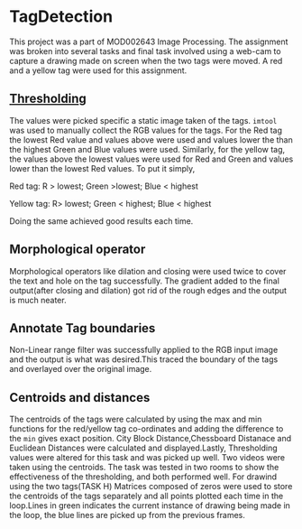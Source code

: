 # TagDetection

This project was a part of MOD002643 Image Processing. The assignment was broken into several tasks and final task involved using a web-cam to capture a drawing made on screen when the two tags were moved. A red and a yellow tag were used for this assignment. 

##  [Thresholding]([http://url.here](https://github.com/srijachatterjee19/TagDetection/blob/main/TagDetection/TaskC.m)) 

The values were picked specific a static image taken of the tags. `imtool` was used to manually collect the RGB values for the tags. For the Red tag the lowest Red value and values above were used and values lower the than the highest Green and Blue values were used. Similarly, for the yellow tag, the values above the lowest values were used for Red and Green and values lower than the lowest Red values. To put it simply, 

Red tag: R > lowest; Green >lowest; Blue < highest

Yellow tag: R> lowest; Green < highest; Blue < highest

Doing the same achieved good results each time.


## Morphological operator
Morphological operators like dilation and closing were used twice to cover the text and hole on the tag successfully. The gradient added to the final output(after closing and dilation) got rid of the rough edges and the output is much neater.


## Annotate Tag boundaries

Non-Linear range filter was successfully applied to the RGB input image and the output is what was desired.This traced the boundary of the tags and overlayed over the original image.


## Centroids and distances

The centroids of the tags were calculated by using the max and min functions for the red/yellow tag co-ordinates and adding the difference to the `min` gives exact position. City Block Distance,Chessboard Distanace and Euclidean Distances were calculated and displayed.Lastly, Thresholding values were altered for this task and was picked up well. Two videos were taken using the centroids. The task was tested in two rooms to show the effectiveness of the thresholding, and both performed well. For drawind using the two tags(TASK H) Matrices composed of zeros were used to store the centroids of the tags separately and all points plotted each time in the loop.Lines in green indicates the current instance of drawing being made in the loop, the blue lines are picked up from the previous frames.

